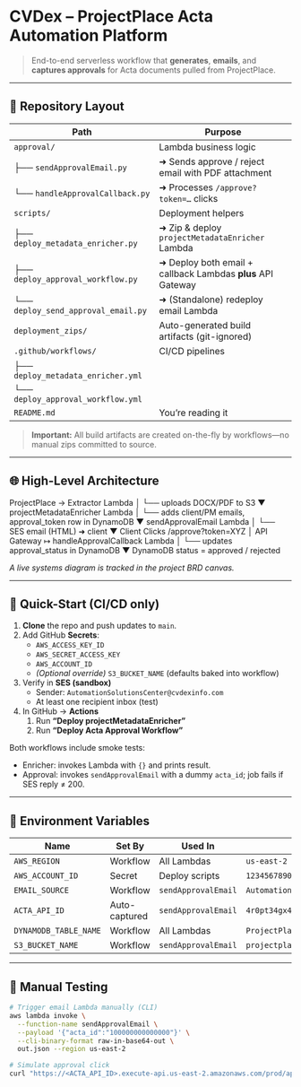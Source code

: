 # CVDex – ProjectPlace Acta Automation Platform

> End-to-end serverless workflow that **generates**, **emails**, and **captures approvals** for Acta documents pulled from ProjectPlace.

---

## 📁 Repository Layout

| Path | Purpose |
|------|---------|
| `approval/` | Lambda business logic |
| ├── `sendApprovalEmail.py` |  ➜ Sends approve / reject email with PDF attachment |
| └── `handleApprovalCallback.py` |  ➜ Processes `/approve?token=…` clicks |
| `scripts/` | Deployment helpers |
| ├── `deploy_metadata_enricher.py` |  ➜ Zip & deploy `projectMetadataEnricher` Lambda |
| ├── `deploy_approval_workflow.py` |  ➜ Deploy both email + callback Lambdas **plus** API Gateway |
| └── `deploy_send_approval_email.py` |  ➜ (Standalone) redeploy email Lambda |
| `deployment_zips/` | Auto-generated build artifacts (git-ignored) |
| `.github/workflows/` | CI/CD pipelines |
| ├── `deploy_metadata_enricher.yml` |
| └── `deploy_approval_workflow.yml` |
| `README.md` | You’re reading it |

> **Important:** All build artifacts are created on-the-fly by workflows—no manual zips committed to source.

---

## 🌐 High-Level Architecture

ProjectPlace → Extractor Lambda │ └── uploads DOCX/PDF to S3 ▼ projectMetadataEnricher Lambda │ └── adds client/PM emails, approval_token row in DynamoDB ▼ sendApprovalEmail Lambda │ └── SES email (HTML) ➜ client ▼ Client Clicks /approve?token=XYZ │ API Gateway ↦ handleApprovalCallback Lambda │ └── updates approval_status in DynamoDB ▼ DynamoDB status = approved / rejected


*A live systems diagram is tracked in the project BRD canvas.*

---

## 🚀 Quick-Start (CI/CD only)

1. **Clone** the repo and push updates to `main`.
2. Add GitHub **Secrets**:  
   * `AWS_ACCESS_KEY_ID`  
   * `AWS_SECRET_ACCESS_KEY`  
   * `AWS_ACCOUNT_ID`  
   * *(Optional override)* `S3_BUCKET_NAME` (defaults baked into workflow)
3. Verify in **SES (sandbox)**  
   * Sender: `AutomationSolutionsCenter@cvdexinfo.com`  
   * At least one recipient inbox (test)
4. In GitHub → **Actions**  
   1. Run **“Deploy projectMetadataEnricher”**  
   2. Run **“Deploy Acta Approval Workflow”**

Both workflows include smoke tests:
* Enricher: invokes Lambda with `{}` and prints result.
* Approval: invokes `sendApprovalEmail` with a dummy `acta_id`; job fails if SES reply ≠ 200.

---

## 🔑 Environment Variables

| Name | Set By | Used In | Example |
|------|--------|--------|---------|
| `AWS_REGION` | Workflow | All Lambdas | `us-east-2` |
| `AWS_ACCOUNT_ID` | Secret | Deploy scripts | `123456789012` |
| `EMAIL_SOURCE` | Workflow | `sendApprovalEmail` | `AutomationSolutionsCenter@cvdexinfo.com` |
| `ACTA_API_ID` | Auto-captured | `sendApprovalEmail` | `4r0pt34gx4` |
| `DYNAMODB_TABLE_NAME` | Workflow | All Lambdas | `ProjectPlace_DataExtrator_landing_table_v3` |
| `S3_BUCKET_NAME` | Workflow | `sendApprovalEmail` | `projectplace-dv-2025-x9a7b` |

---

## 🧪 Manual Testing

```bash
# Trigger email Lambda manually (CLI)
aws lambda invoke \
  --function-name sendApprovalEmail \
  --payload '{"acta_id":"100000000000000"}' \
  --cli-binary-format raw-in-base64-out \
  out.json --region us-east-2

# Simulate approval click
curl "https://<ACTA_API_ID>.execute-api.us-east-2.amazonaws.com/prod/approve?token=<TOKEN>&status=approved"
